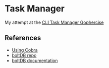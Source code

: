 # Task Manager

My attempt at the [CLI Task Manager Gophercise](https://github.com/gophercises/task)

## References
- [Using Cobra](https://towardsdatascience.com/how-to-create-a-cli-in-golang-with-cobra-d729641c7177)
- [boltDB repo](https://github.com/boltdb/bolt)
- [boltDB documentation](https://godoc.org/github.com/boltdb/bolt)
